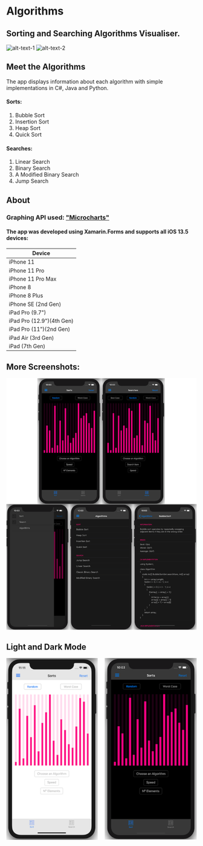 # Algorithms
 
## Sorting and Searching Algorithms Visualiser.

![alt-text-1](iPhoneGIF.gif) ![alt-text-2](iPadGIF.gif) 

## Meet the Algorithms
The app displays information about each algorithm with simple implementations in C#, Java and Python.

#### Sorts:
1. Bubble Sort
2. Insertion Sort
3. Heap Sort
4. Quick Sort
#### Searches:
1. Linear Search
2. Binary Search
3. A Modified Binary Search
4. Jump Search

## About
### Graphing API used: ["Microcharts"](https://devblogs.microsoft.com/xamarin/microcharts-elegant-cross-platform-charts-for-any-app/)
#### The app was developed using Xamarin.Forms and supports all iOS 13.5 devices:

| Device                    |
| ------------------------- |
| iPhone 11                 |
| iPhone 11 Pro             |
| iPhone 11 Pro Max         |
| iPhone 8                  |
| iPhone 8 Plus             |
| iPhone SE (2nd Gen)       |
| iPad Pro (9.7")           |
| iPad Pro (12.9")(4th Gen) |
| iPad Pro (11")(2nd Gen)   |
| iPad Air (3rd Gen)        |
| iPad (7th Gen)            |


## More Screenshots:

![alt-text](Screenshots/BigScreenshot.png)

## Light and Dark Mode

![alt-text](Screenshots/LAndDMode.png)
